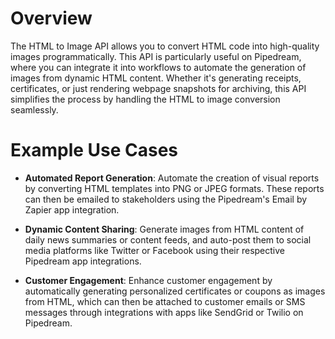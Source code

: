 # Overview

The HTML to Image API allows you to convert HTML code into high-quality images programmatically. This API is particularly useful on Pipedream, where you can integrate it into workflows to automate the generation of images from dynamic HTML content. Whether it's generating receipts, certificates, or just rendering webpage snapshots for archiving, this API simplifies the process by handling the HTML to image conversion seamlessly.

# Example Use Cases

- **Automated Report Generation**: Automate the creation of visual reports by converting HTML templates into PNG or JPEG formats. These reports can then be emailed to stakeholders using the Pipedream's Email by Zapier app integration.

- **Dynamic Content Sharing**: Generate images from HTML content of daily news summaries or content feeds, and auto-post them to social media platforms like Twitter or Facebook using their respective Pipedream app integrations.

- **Customer Engagement**: Enhance customer engagement by automatically generating personalized certificates or coupons as images from HTML, which can then be attached to customer emails or SMS messages through integrations with apps like SendGrid or Twilio on Pipedream.
